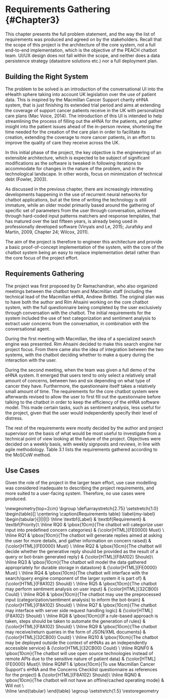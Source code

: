 # Requirements Gathering {#Chapter3}

This chapter presents the full problem statement, and the way the list of
requirements was produced and agreed on by the stakeholders. Recall that the scope
of this project is the architecture of the core system, not a full end-to-end
implementation, which is the objective of the PEACH chatbot team. UI/UX design
does not fall within the scope, and neither does a data persistence strategy
(datastore solutions etc.) nor a full deployment plan.

## Building the Right System

The problem to be solved is an introduction of the conversational UI into the
eHealth sphere taking into account UK legislation over the use of patient data.
This is inspired by the Macmillan Cancer Support charity eHNA system, that is
just finishing its extended trial period and aims at extending the coverage
of support cancer patients receive in the UK with personalized care plans
(Mac Voice, 2014). The introduction of this UI is intended to help streamlining
the process of filling out the eHNA for the patients, and gather insight into the
patient issues ahead of the in-person review, shortening the time
needed for the creation of the care plan in order to facilitate its creation,
extending the coverage to more cancer patients, in an effort to improve the quality
of care they receive across the UK.

In this initial phase of the project, the key objective is the engineering
of an extensible architecture, which is expected to be subject of significant
modifications as the software is tweaked in following iterations to accommodate
for changes in the nature of the problem, and in the technological landscape. In
other words, focus on minimization of technical debt (Fowler, 2003).

As discussed in the previous chapter, there are increasingly interesting developments
happening in the use of recurrent neural networks for chatbot applications, but
at the time of writing the technology is still immature, while an older model
primarily based around the gathering of specific set of parameters from the user
through conversation, achieved through hard-coded input patterns matchers and
response templates, that has matured over the last fifteen years, is already being
used in professionally developed software (Vinyals and Le, 2015; Jurafsky and Martin, 2009, Chapter 24;
Wilcox, 2011).

The aim of the project is therefore to engineer this architecture and provide
a basic proof-of-concept implementation of the system, with the core of the
chatbot system being an easy to replace implementation detail rather than the core focus of
the project effort.

## Requirements Gathering

The project was first proposed by Dr Ramachandran, who also organized meetings
between the chatbot team and Macmillan staff (including the technical lead of the Macmillan eHNA,
Andrew Brittle). The original plan was to have both the author and Rim Ahsaini
working on the core chatbot system, with the full questionnaire being completed
by the user exclusively through conversation with the chatbot. The initial
requirements for the system included the use of text categorization and
sentiment analysis to extract user concerns from the conversation, in
combination with the conversational agent.

During the first meeting with Macmillan, the idea of a specialized search engine
was presented. Rim Ahsaini decided to make this search engine her project focus. From there
came also the idea of integration between the two systems, with the chatbot
deciding whether to make a query during the interaction with the
user.

During the second meeting, when the team was given a full demo of the eHNA
system. It emerged that users tend to only select a relatively small amount
of concerns, between two and six depending on what type of cancer they have.
Furthermore, the questionnaire itself takes a relatively small amount of time.
The requirements for the core chatbot system were afterwards revised to
allow the user to first fill out the questionnaire before talking to the chatbot
in order to keep the efficiency of the eHNA software model. This made certain
tasks, such as sentiment analysis, less useful for the project, given that the
user would independently specify their level of distress.

The rest of the requirements were mostly decided by the author and project
supervisor on the basis of what would be most useful to investigate from a technical
point of view looking at the future of the project. Objectives were decided on
a weekly basis, with weekly signposts and reviews, in line with agile methodology.
Table 3.1 lists the requirements gathered according to the MoSCoW method.

## Use Cases

Given the role of the project in the larger team effort, use case modelling was
considered inadequate to describing the project requirements, and more suited
to a user-facing system. Therefore, no use cases were produced.

\newgeometry{top=2cm}
\bgroup
\def\arraystretch{2.75}
\setstretch{1.0}
\begin{table}[]
\centering
\caption{Requirements table}
\label{my-label}
\begin{tabular}{|l|l|l|} \hline
\textbf{Label} & \textbf{Requirement}                                       & \textbf{Priority}\\
\hline
RQ0            & \pbox{10cm}{The chatbot will categorize user input into predefined
                concern categories}                          & {\color[HTML]{FE0000} Must}   \\
\hline
RQ1            & \pbox{10cm}{The chatbot will generate replies aimed at asking
                    the user for more details, and gather information on concern
                     raised}                          & {\color[HTML]{FE0000} Must}   \\
\hline
RQ2            & \pbox{10cm}{The chatbot will decide whether the generative reply
                should be provided as the result of a query or bot-brain generated
                 reply}                                            & {\color[HTML]{F8A102} Should}\\
\hline
RQ3            & \pbox{10cm}{The chatbot will model the data gathered appropriately
                            for durable storage in datastore}                  & {\color[HTML]{FE0000} Must}   \\
\hline
RQ4            & \pbox{10cm}{The chatbot will interface with the search/query engine
                 component of the larger system it is part of}         & {\color[HTML]{F8A102} Should} \\
\hline
RQ5            & \pbox{10cm}{The chatbot may perform sentiment analysis on user input}   & {\color[HTML]{32CB00} Could}  \\
\hline
RQ6            & \pbox{10cm}{The chatbot may use the preprocessed input
                (categorization/sentiment analysis) to inform the bot-brain} & {\color[HTML]{F8A102} Should} \\
\hline
RQ7            & \pbox{10cm}{The chatbot may interface with server side request
                handling logic}                                              & {\color[HTML]{F8A102} Should} \\
\hline
RQ8            & \pbox{10cm}{If a rule-based approach is taken, steps should be
                taken to automate the generation of rules}                   & {\color[HTML]{F8A102} Should} \\
\hline
RQ9            & \pbox{10cm}{The chatbot may receive/return queries in the form of
                JSON/XML documents}                                          & {\color[HTML]{32CB00} Could}  \\
\hline
RQ10           & \pbox{10cm}{The chatbot may be deployed outside the context of
                        eHNAs as an independently accessible service}        & {\color[HTML]{32CB00} Could} \\
\hline
RQNF0           & \pbox{10cm}{The chatbot will use open source technologies instead
                     of remote APIs due to the sensitive nature of patient data}                                                  & {\color[HTML]{FE0000} Must}\\
\hline
RQNF1           & \pbox{10cm}{To use Macmillan Cancer Support's eHNA and the Concerns
                     Checklist questionnaire as references for the project}  & {\color[HTML]{F8A102} Should}\\
\hline
RQN0           & \pbox{10cm}{The chatbot will not have an offline/cached operating
                 mode}                                              & Will not  \\              
\hline
\end{tabular}
\end{table}
\egroup
\setstretch{1.5}
\restoregeometry
